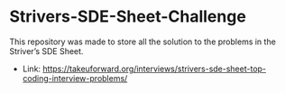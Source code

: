 # Strivers-SDE-Sheet-Challenge
This repository was made to store all the solution to the problems in the Striver’s SDE Sheet.

* Link: https://takeuforward.org/interviews/strivers-sde-sheet-top-coding-interview-problems/
